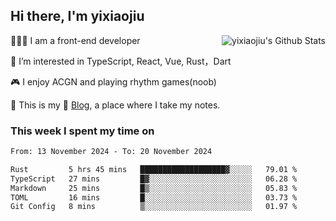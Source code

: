 ## Hi there, I'm yixiaojiu

<img align="right" src="https://bad-apple-github-readme.vercel.app/api?show_icons=true&hide_title=true&hide_rank=true&count_private=true&show_bg=1&username=yixiaojiu" alt="yixiaojiu's Github Stats"/>

🧑🏻‍💻 I am a front-end developer

👀 I’m interested in TypeScript, React, Vue, Rust，Dart

🎮 I enjoy ACGN and playing rhythm games(noob)

🌱 This is my 📝 [Blog](https://note.yixiaojiu.top), a place where I take my notes.

### This week I spent my time on

<!--START_SECTION:waka-->

```txt
From: 13 November 2024 - To: 20 November 2024

Rust         5 hrs 45 mins   ███████████████████▓░░░░░   79.01 %
TypeScript   27 mins         █▓░░░░░░░░░░░░░░░░░░░░░░░   06.28 %
Markdown     25 mins         █▒░░░░░░░░░░░░░░░░░░░░░░░   05.83 %
TOML         16 mins         █░░░░░░░░░░░░░░░░░░░░░░░░   03.73 %
Git Config   8 mins          ▒░░░░░░░░░░░░░░░░░░░░░░░░   01.97 %
```

<!--END_SECTION:waka-->
